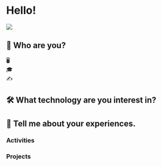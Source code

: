 # Hello! 
<a href="mailto:s1331111@gmail.com"><img src="https://img.shields.io/badge/s1331111@gmail.com-EA4335??style=flat-square&logo=Gmail&logoColor=white"/></a>

## 🤔 Who are you?
🖥 
\
🎓 
\
✍



## 🛠 What technology are you interest in?

 
 <!--
## What is your hobby?
 !-->
 
## 🚩 Tell me about your experiences.
### Activities
 

### Projects



<!--
**ByeongWanChoi/ByeongWanChoi** is a ✨ _special_ ✨ repository because its `README.md` (this file) appears on your GitHub profile.

Here are some ideas to get you started:

- 🔭 I’m currently working on ...
- 🌱 I’m currently learning ...
- 👯 I’m looking to collaborate on ...
- 🤔 I’m looking for help with ...
- 💬 Ask me about ...
- 📫 How to reach me: ...
- 😄 Pronouns: ...
- ⚡ Fun fact: ...
-->

